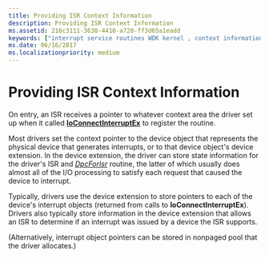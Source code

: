 ```yaml
---
title: Providing ISR Context Information
description: Providing ISR Context Information
ms.assetid: 216c3111-3638-4410-a720-ff3d65a1eadd
keywords: ["interrupt service routines WDK kernel , context information", "ISRs WDK kernel , context information", "interrupt objects WDK kernel , context information", "context information WDK interrupts", "pointers WDK interrupts"]
ms.date: 06/16/2017
ms.localizationpriority: medium
---
```


# Providing ISR Context Information





On entry, an ISR receives a pointer to whatever context area the driver set up when it called [**IoConnectInterruptEx**](https://docs.microsoft.com/windows-hardware/drivers/ddi/wdm/nf-wdm-ioconnectinterruptex) to register the routine.

Most drivers set the context pointer to the device object that represents the physical device that generates interrupts, or to that device object's device extension. In the device extension, the driver can store state information for the driver's ISR and [*DpcForIsr*](https://docs.microsoft.com/windows-hardware/drivers/ddi/wdm/nc-wdm-io_dpc_routine) routine, the latter of which usually does almost all of the I/O processing to satisfy each request that caused the device to interrupt.

Typically, drivers use the device extension to store pointers to each of the device's interrupt objects (returned from calls to **IoConnectInterruptEx**). Drivers also typically store information in the device extension that allows an ISR to determine if an interrupt was issued by a device the ISR supports.

(Alternatively, interrupt object pointers can be stored in nonpaged pool that the driver allocates.)

 

 




